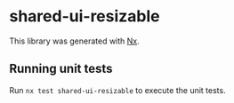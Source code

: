 # shared-ui-resizable

This library was generated with [Nx](https://nx.dev).

## Running unit tests

Run `nx test shared-ui-resizable` to execute the unit tests.
